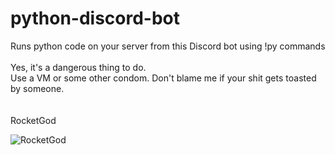 # python-discord-bot

Runs python code on your server from this Discord bot using !py commands<br>
<br>
Yes, it's a dangerous thing to do.<br>
Use a VM or some other condom. Don't blame me if your shit gets toasted by someone.<br>
<br>
<br>
RocketGod

![RocketGod](https://github.com/RocketGod-git/python-discord-bot/assets/57732082/d285869a-bf3c-4818-a89c-d4b41903c64e)
